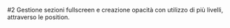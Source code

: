 <p>#2 Gestione sezioni fullscreen e creazione opacità con utilizzo di più livelli, attraverso le position.</p>
